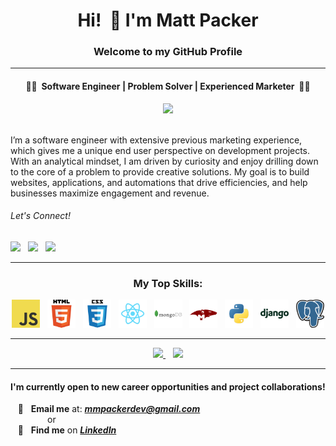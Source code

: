 <h1 align='center'>Hi!&nbsp&nbsp👋 I'm Matt Packer</h1>
<h3 align='center'>Welcome to my GitHub Profile</h3>
<hr/>

<h4 align='center'>🧑‍💻&nbsp&nbspSoftware Engineer | Problem Solver | Experienced Marketer&nbsp&nbsp🧑‍💻</h4>

<div align='center'>
  <img src='https://www.aalpha.net/wp-content/uploads/2020/12/full-stack-development.gif'>
</div><br>

<p>I’m a software engineer with extensive previous marketing experience, which gives me a unique end user perspective on development projects. With an analytical mindset, I am driven by curiosity and enjoy drilling down to the core of a problem to provide creative solutions. My goal is to build websites, applications, and automations that drive efficiencies, and help businesses maximize engagement and revenue.</p>

<h6>Let's Connect!</h6>
<div>
  <a href='https://www.linkedin.com/in/mmpacker/'><img src='https://img.shields.io/badge/-LinkedIn-0077B5?style=flat-square&logo=LinkedIn&logoColor=white'/></a>&nbsp&nbsp
  <a href='https://github.com/mmpacker'><img src='https://img.shields.io/github/followers/mmpacker?color=black&label=GitHub&logo=GitHub&logoColor=white&style=flat-square'/></a>&nbsp&nbsp
  <a href='mailto: mmpackerdev@gmail.com'><img src='https://img.shields.io/badge/-Gmail-D14836?style=flat-square&logo=Gmail&logoColor=white'/></a>
</div>

<hr/>

<h3 align='center'>My Top Skills:</h3>
<div align='center'>
  <img width=45 src='https://raw.githubusercontent.com/github/explore/80688e429a7d4ef2fca1e82350fe8e3517d3494d/topics/javascript/javascript.png'/>&nbsp&nbsp
  <img width=45 src='https://raw.githubusercontent.com/github/explore/80688e429a7d4ef2fca1e82350fe8e3517d3494d/topics/html/html.png'/>&nbsp&nbsp
  <img width=45 src='https://raw.githubusercontent.com/github/explore/80688e429a7d4ef2fca1e82350fe8e3517d3494d/topics/css/css.png'/>&nbsp&nbsp
  <img width=45 src='https://raw.githubusercontent.com/github/explore/80688e429a7d4ef2fca1e82350fe8e3517d3494d/topics/react/react.png'/>&nbsp&nbsp
  <img width=45 src='https://raw.githubusercontent.com/github/explore/80688e429a7d4ef2fca1e82350fe8e3517d3494d/topics/mongodb/mongodb.png'/>&nbsp&nbsp
  <img width=45 src='https://raw.githubusercontent.com/github/explore/80688e429a7d4ef2fca1e82350fe8e3517d3494d/topics/mongoose/mongoose.png'/>&nbsp&nbsp
  <img width=45 src='https://raw.githubusercontent.com/github/explore/80688e429a7d4ef2fca1e82350fe8e3517d3494d/topics/python/python.png'/>&nbsp&nbsp
  <img width=45 src='https://raw.githubusercontent.com/github/explore/80688e429a7d4ef2fca1e82350fe8e3517d3494d/topics/django/django.png'/>&nbsp&nbsp
  <img width=45 src='https://raw.githubusercontent.com/github/explore/80688e429a7d4ef2fca1e82350fe8e3517d3494d/topics/postgresql/postgresql.png'/>
</div>

<hr/>

<div align='center'>
  <a href="https://github.com/mmpacker/github-readme-stats">
    <img height=200 src="https://github-readme-stats.vercel.app/api?username=mmpacker&theme=dark&show_icons=true" />
  </a>&nbsp&nbsp
  <a href="https://github.com/mmpacker/github-readme-stats">
    <img height=200 src="https://github-readme-stats.vercel.app/api/top-langs/?username=mmpacker&theme=dark" />
  </a>
</div>

<hr/>

<h4>I'm currently open to new career opportunities and project collaborations!</h4>
<div>
  <span>&nbsp&nbsp&nbsp📧&nbsp&nbsp&nbsp<strong>Email me</strong> at: <strong><em><a href='mailto: mmpackerdev@gmail.com'>mmpackerdev@gmail.com</a></em></strong></span><br>
  <span>&nbsp&nbsp&nbsp&nbsp&nbsp&nbsp&nbsp&nbsp&nbsp&nbsp&nbsp&nbsp&nbsp&nbsp&nbspor</span><br>
  <span>&nbsp&nbsp&nbsp🔗&nbsp&nbsp&nbsp<strong>Find me</strong> on <strong><em><a href='https://www.linkedin.com/in/mmpacker/'>LinkedIn</a></em></strong></span>
</div>
